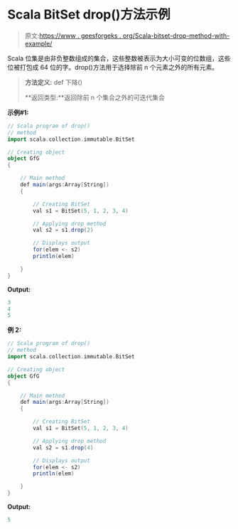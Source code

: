 # Scala BitSet drop()方法示例

> 原文:[https://www . geesforgeks . org/Scala-bitset-drop-method-with-example/](https://www.geeksforgeeks.org/scala-bitset-drop-method-with-example/)

Scala 位集是由非负整数组成的集合，这些整数被表示为大小可变的位数组，这些位被打包成 64 位的字。drop()方法用于选择除前 n 个元素之外的所有元素。

> **方法定义:** def 下降()
> 
> **返回类型:**返回除前 n 个集合之外的可迭代集合

**示例#1:**

```scala
// Scala program of drop() 
// method 
import scala.collection.immutable.BitSet 

// Creating object 
object GfG 
{ 

    // Main method 
    def main(args:Array[String]) 
    { 

        // Creating BitSet 
        val s1 = BitSet(5, 1, 2, 3, 4) 

        // Applying drop method 
        val s2 = s1.drop(2) 

        // Displays output 
        for(elem <- s2) 
        println(elem) 

    } 
} 
```

**Output:**

```scala
3
4
5

```

**例 2:**

```scala
// Scala program of drop() 
// method 
import scala.collection.immutable.BitSet 

// Creating object 
object GfG 
{ 

    // Main method 
    def main(args:Array[String]) 
    { 

        // Creating BitSet 
        val s1 = BitSet(5, 1, 2, 3, 4) 

        // Applying drop method 
        val s2 = s1.drop(4) 

        // Displays output 
        for(elem <- s2) 
        println(elem) 

    } 
} 
```

**Output:**

```scala
5

```